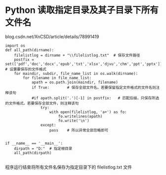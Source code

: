 # Python 读取指定目录及其子目录下所有文件名




blog.csdn.net/XnCSD/article/details/78991419




```
import os
def all_path(dirname):
    filelistlog = dirname + "\\filelistlog.txt"  # 保存文件路径
    postfix = set(['pdf','doc','docx','epub','txt','xlsx','djvu','chm','ppt','pptx'])  # 设置要保存的文件格式
    for maindir, subdir, file_name_list in os.walk(dirname):
        for filename in file_name_list:
            apath = os.path.join(maindir, filename)
            if True:        # 保存全部文件名。若要保留指定文件格式的文件名则注释该句
            #if apath.split('.')[-1] in postfix:   # 匹配后缀，只保存所选的文件格式。若要保存全部文件，则注释该句
                try:
                    with open(filelistlog, 'a+') as fo:
                        fo.writelines(apath)
                        fo.write('\n')
                except:
                    pass    # 所以异常全部忽略即可

    
if __name__ == '__main__':
    dirpath = "D:"  # 指定根目录
    all_path(dirpath)
    
```






程序运行结束将所有文件名保存为指定目录下的 filelistlog.txt 文件







